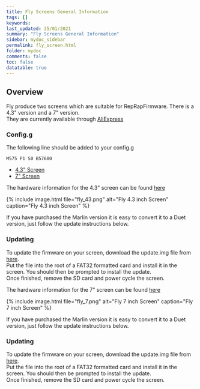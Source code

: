 ```yaml
---
title: Fly Screens General Information
tags: []
keywords: 
last_updated: 25/01/2021
summary: "Fly Screens General Information"
sidebar: mydoc_sidebar
permalink: fly_screen.html
folder: mydoc
comments: false
toc: false
datatable: true
---
```


## Overview

Fly produce two screens which are suitable for RepRapFirmware. There is a 4.3" version and a 7" version.  
They are currently available through [AliExpress](https://www.aliexpress.com/item/1005001464874331.html)

### Config.g

The following line should be added to your config.g

```
M575 P1 S0 B57600
```  

<ul id="profileTabs" class="nav nav-tabs">
    <li class="active"><a class="noCrossRef" href="#43" data-toggle="tab">4.3" Screen</a></li>
    <li><a class="noCrossRef" href="#7" data-toggle="tab">7" Screen</a></li>
</ul>
  <div class="tab-content">
<div role="tabpanel" class="tab-pane active" id="43" markdown="1">

The hardware information for the 4.3" screen can be found [here](https://github.com/FLYmaker/FLY-Screen/tree/master/Size%20drawing)

{% include image.html file="fly_43.png" alt="Fly 4.3 inch Screen" caption="Fly 4.3 inch Screen" %}

If you have purchased the Marlin version it is easy to convert it to a Duet version, just follow the update instructions below.

### Updating

To update the firmware on your screen, download the update.img file from [here](https://github.com/FLYmaker/FLY-Screen/tree/master/reprap/4.3inch).  
Put the file into the root of a FAT32 formatted card and install it in the screen. You should then be prompted to install the update.  
Once finished, remove the SD card and power cycle the screen.  

</div>

<div role="tabpanel" class="tab-pane" id="7" markdown="1">

The hardware information for the 7" screen can be found [here](https://github.com/FLYmaker/FLY-Screen/tree/master/Size%20drawing)

{% include image.html file="fly_7.png" alt="Fly 7 inch Screen" caption="Fly 7 inch Screen" %}

If you have purchased the Marlin version it is easy to convert it to a Duet version, just follow the update instructions below.

### Updating

To update the firmware on your screen, download the update.img file from [here](https://github.com/FLYmaker/FLY-Screen/tree/master/reprap/7inch).  
Put the file into the root of a FAT32 formatted card and install it in the screen. You should then be prompted to install the update.  
Once finished, remove the SD card and power cycle the screen.  

</div>

</div>